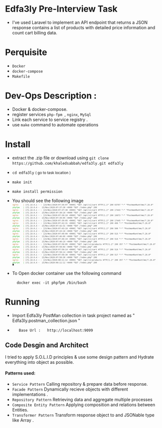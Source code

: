 # Edfa3ly Pre-Interview Task
-  I've used Laravel to implement an API endpoint that returns a JSON response contains a list of products with detailed price information and count cart billing data.  

# Perquisite
- `Docker`  
- `docker-compose`
- `Makefile`

# Dev-Ops Description :
- Docker & docker-compose. 
- register services  ``php-fpm ``, ``nginx``, ``MySql``
- Link each service to service registry .
- use ``make`` command to automate operations

# Install
- extract the .zip file or download using `git clone https://github.com/khaledsabbah/edfa3ly.git edfa3ly`
- `cd edfa3ly` <small> ( go to task location )</small>
- `make init`
- `make install permission`
- You should see the following image
![alt text](https://raw.githubusercontent.com/khaledsabbah/edfa3ly/main/images/docker.png)

- To Open docker container use the following command 
    
        docker exec -it phpfpm /bin/bash
        
# Running
- Import Edfa3ly PostMan collection in task project named as " Edfa3ly.postman_collection.json "  
*        Base Url :   http://localhost:9099

## Code Desgin and Architect
I tried to apply S.O.L.I.D principles & use some design pattern and Hydrate everything into object as possible.

#### Patterns used:
- ``Service Pattern``  Calling repository & prepare data before response.
- ``Facade Pattern``   Dynamically recieve objects with different implementations .
- ``Repository Pattern``   Retrieving data and aggregate multiple processes
- ``Composite Entity Pattern``  Applying composition and relations between Entities.
- ``Transformer Pattern``  Transform response object to and JSONable type like Array .